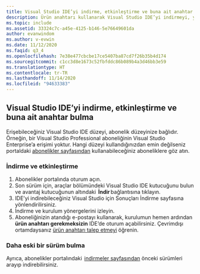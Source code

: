 ```yaml
---
title: Visual Studio IDE’yi indirme, etkinleştirme ve buna ait anahtar bulma
description: Ürün anahtarı kullanarak Visual Studio IDE’yi indirmeyi, yüklemeyi ve etkinleştirmeyi öğrenin
ms.topic: include
ms.assetid: 33324c7c-a45e-4125-b146-5e76649601da
author: evanwindom
ms.author: v-evwin
ms.date: 11/12/2020
ms.faqid: q3_4
ms.openlocfilehash: 7e38e477cbcbe17ce5407ba87cd7f26b35b4d174
ms.sourcegitcommit: c1cc3d8e1673c52fbfddc86b089b4a3d46bb3e59
ms.translationtype: HT
ms.contentlocale: tr-TR
ms.lasthandoff: 11/14/2020
ms.locfileid: "94633383"
---
```

## <a name="how-do-i-download-find-a-key-and-activate-the-visual-studio-ide"></a>Visual Studio IDE’yi indirme, etkinleştirme ve buna ait anahtar bulma
Erişebileceğiniz Visual Studio IDE düzeyi, abonelik düzeyinize bağlıdır. Örneğin, bir Visual Studio Professional aboneliğinin Visual Studio Enterprise’a erişimi yoktur. Hangi düzeyi kullandığınızdan emin değilseniz portaldaki [abonelikler sayfasından](https://my.visualstudio.com/subscriptions) kullanabileceğiniz aboneliklere göz atın. 

### <a name="how-to-download-and-activate"></a>İndirme ve etkinleştirme 
1. Abonelikler portalında oturum açın.  
0. Son sürüm için, araçlar bölümündeki Visual Studio IDE kutucuğunu bulun ve avantaj kutucuğunun altındaki  **İndir** bağlantısına tıklayın.  
0. IDE’yi indirebileceğiniz Visual Studio için Sonuçları İndirme sayfasına yönlendirilirsiniz.  
0. İndirme ve kurulum yönergelerini izleyin. 
0. Aboneliğinizin atandığı e-postayı kullanarak, kurulumun hemen ardından **ürün anahtarı gerekmeksizin** IDE’de oturum açabilirsiniz. Çevrimdışı ortamdaysanız [ürün anahtarı talep etmeyi](https://docs.microsoft.com/visualstudio/subscriptions/find-keys) öğrenin.

### <a name="find-an-older-version"></a>Daha eski bir sürüm bulma 
Ayrıca, abonelikler portalındaki  [indirmeler sayfasından](https://my.visualstudio.com/Downloads?q=visual%20studio&pgroup=) önceki sürümleri arayıp indirebilirsiniz.